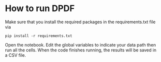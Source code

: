 # How to run DPDF 

Make sure that you install the required packages in the requirements.txt file via
```
pip install -r requirements.txt
```

Open the notebook. Edit the global variables to indicate your data path then run all the cells. 
When the code finishes running, the results will be saved in a CSV file. 

